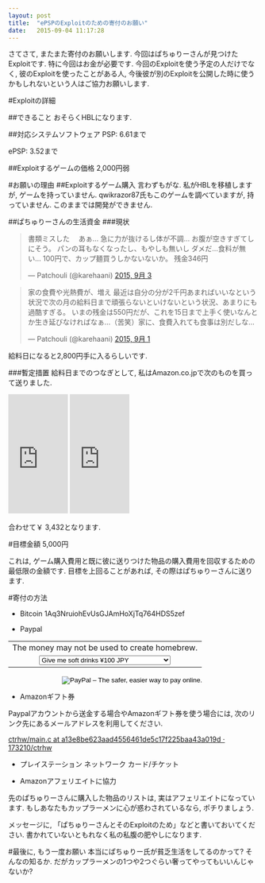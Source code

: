 ```yaml
---
layout: post
title:  "ePSPのExploitのための寄付のお願い"
date:   2015-09-04 11:17:28
---
```

さてさて, またまた寄付のお願いします. 今回はぱちゅりーさんが見つけたExploitです.
特に今回はお金が必要です. 今回のExploitを使う予定の人だけでなく,
彼のExploitを使ったことがある人, 今後彼が別のExploitを公開した時に使うかもしれないという人はご協力お願いします.

#Exploitの詳細

##できること
おそらくHBLになります.

##対応システムソフトウェア
PSP: 6.61まで

ePSP: 3.52まで

##Exploitするゲームの価格
2,000円弱

#お願いの理由
##Exploitするゲーム購入
言わずもがな. 私がHBLを移植しますが, ゲームを持っていません.
qwikrazor87氏もこのゲームを調べていますが, 持っていません. このままでは開発ができません.

##ぱちゅりーさんの生活資金
###現状
<blockquote class="twitter-tweet" lang="ja"><p lang="ja" dir="ltr">書類ミスした　&#10;あぁ…&#10;急に力が抜けるし体が不調…&#10;お腹が空きすぎてしにそう。&#10;パンの耳もなくなったし、もやしも無いし&#10;ダメだ…食料が無い…&#10;100円で、カップ麺買うしかないないか。&#10;残金346円</p>&mdash; Patchouli (@karehaani) <a href="https://twitter.com/karehaani/status/639361136597471233">2015, 9月 3</a></blockquote>
<script async src="//platform.twitter.com/widgets.js" charset="utf-8"></script>

<blockquote class="twitter-tweet" lang="ja"><p lang="ja" dir="ltr">家の食費や光熱費が、増え&#10;最近は自分の分が2千円あまればいいなという状況で次の月の給料日まで頑張らないといけないという状況、あまりにも過酷すぎる。&#10;いまの残金は550円だが、これを15日まで上手く使いなんとか生き延びなければなぁ…（苦笑）家に、食費入れても食事は別だしな…</p>&mdash; Patchouli (@karehaani) <a href="https://twitter.com/karehaani/status/638739683669766144">2015, 9月 1</a></blockquote>
<script async src="//platform.twitter.com/widgets.js" charset="utf-8"></script>

給料日になると2,800円手に入るらしいです.

###暫定措置
給料日までのつなぎとして, 私はAmazon.co.jpで次のものを買って送りました.

<iframe src="http://rcm-fe.amazon-adsystem.com/e/cm?lt1=_blank&bc1=000000&IS2=1&bg1=FFFFFF&fc1=000000&lc1=0000FF&t=gps0d-22&o=9&p=8&l=as4&m=amazon&f=ifr&ref=ss_til&asins=B007FMF8T4" style="width:120px;height:240px;" scrolling="no" marginwidth="0" marginheight="0" frameborder="0"></iframe>

<iframe src="http://rcm-fe.amazon-adsystem.com/e/cm?lt1=_blank&bc1=000000&IS2=1&bg1=FFFFFF&fc1=000000&lc1=0000FF&t=gps0d-22&o=9&p=8&l=as4&m=amazon&f=ifr&ref=ss_til&asins=B004638AMC" style="width:120px;height:240px;" scrolling="no" marginwidth="0" marginheight="0" frameborder="0"></iframe>

合わせて￥ 3,432となります.

#目標金額
5,000円

これは, ゲーム購入費用と既に彼に送りつけた物品の購入費用を回収するための最低限の金額です.
目標を上回ることがあれば, その際はぱちゅりーさんに送ります.

#寄付の方法

* Bitcoin
1Aq3NruiohEvUsGJAmHoXjTq764HDS5zef

* Paypal
<form action="https://www.paypal.com/cgi-bin/webscr" method="post" target="_top"><input type="hidden" name="cmd" value="_s-xclick" /> <input type="hidden" name="hosted_button_id" value="8P4AFN8ALSRYS" />
<table>
<tbody>
<tr>
<td style="text-align: center;"><input type="hidden" name="on0" value="The money may not be used to create homebrew." />The money may not be used to create homebrew.</td>
</tr>
<tr>
<td style="text-align: center;"><select name="os0"><option value="Give me soft drinks">Give me soft drinks ¥100 JPY</option><option value="Treat me to lunch">Treat me to lunch ¥500 JPY</option><option value="Give me a new memory card">Give me a new memory card ¥1,000 JPY</option></select></td>
</tr>
</tbody></table>
<div align="center">
<p><input type="hidden" name="currency_code" value="JPY" /> <input type="image" alt="PayPal – The safer, easier way to pay online." name="submit" src="https://www.paypalobjects.com/en_GB/i/btn/btn_donateCC_LG.gif" /> <img src="https://www.paypalobjects.com/ja_JP/i/scr/pixel.gif" border="0" alt="" width="1" height="1" /></p>
</div>
</form>

* Amazonギフト券

Paypalアカウントから送金する場合やAmazonギフト券を使う場合には, 次のリンク先にあるメールアドレスを利用してください.

[ctrhw/main.c at a13e8be623aad4556461de5c17f225baa43a019d · 173210/ctrhw](https://github.com/173210/ctrhw/blob/a13e8be623aad4556461de5c17f225baa43a019d/main.c#L2)

* プレイステーション ネットワーク カード/チケット

* Amazonアフェリエイトに協力

先のぱちゅりーさんに購入した物品のリストは, 実はアフェリエイトになっています.
もしあなたもカップラーメンに心が惑わされているなら, ポチりましょう.

メッセージに, 「ぱちゅりーさんとそのExploitのため」などと書いておいてください.
書かれていないともれなく私の私腹の肥やしになります.

#最後に, もう一度お願い
本当にぱちゅりー氏が貧乏生活をしてるのかって? そんなの知るか.
だがカップラーメンの1つや2つぐらい奢ってやってもいいんじゃないか?
